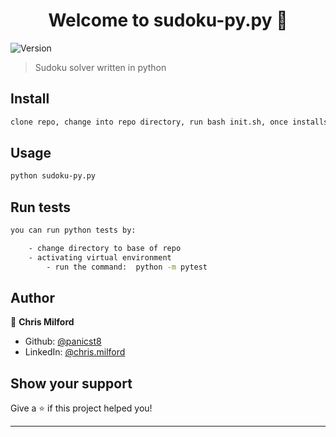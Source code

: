<h1 align="center">Welcome to sudoku-py.py 👋</h1>
<p>
  <img alt="Version" src="https://img.shields.io/badge/version-1.5-blue.svg?cacheSeconds=2592000" />
</p>

> Sudoku solver written in python

## Install

```sh
clone repo, change into repo directory, run bash init.sh, once installs complete, activate virtual environment by running: source .venv/bin/activate
```

## Usage

```sh
python sudoku-py.py
```

## Run tests

```sh
you can run python tests by:

	- change directory to base of repo
	- activating virtual environment
        - run the command:  python -m pytest
```

## Author

👤 **Chris Milford**

* Github: [@panicst8](https://github.com/panicst8)
* LinkedIn: [@chris.milford](https://linkedin.com/in/chris.milford)

## Show your support

Give a ⭐️ if this project helped you!

***
